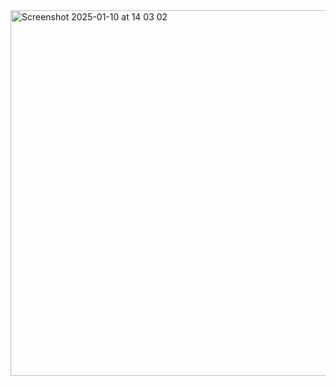 <img width="585" alt="Screenshot 2025-01-10 at 14 03 02" src="https://github.com/user-attachments/assets/7e98ac98-aa76-4227-9909-40dd100e5e0e" />
